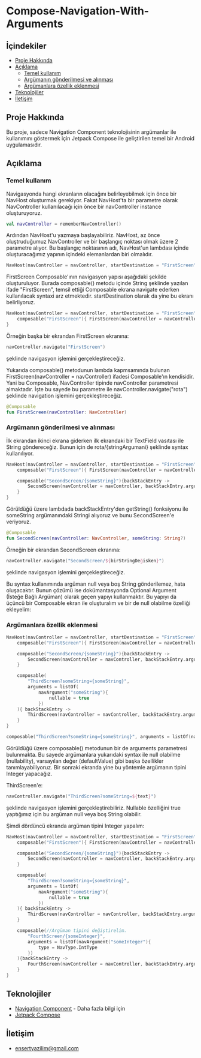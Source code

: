 # Compose-Navigation-With-Arguments

## İçindekiler
* [Proje Hakkında](#proje-hakkında)
* [Açıklama](#açıklama)
  * [Temel kullanım](#temel-kullanım)
  * [Argümanın gönderilmesi ve alınması](#argümanın-gönderilmesi-ve-alınması)
  * [Argümanlara özellik eklenmesi](#argümanlara-özellik-eklenmesi)
* [Teknolojiler](#teknolojiler)
* [İletişim](#iletişim)

## Proje Hakkında
Bu proje, sadece Navigation Component teknolojisinin argümanlar ile kullanımını göstermek için Jetpack Compose ile geliştirilen temel bir Android uygulamasıdır.

## Açıklama

### Temel kullanım

Navigasyonda hangi ekranların olacağını belirleyebilmek için önce bir NavHost oluşturmak gerekiyor. Fakat NavHost'ta bir parametre olarak NavController kullanılacağı için önce bir navController instance oluşturuyoruz.

```kotlin
val navController = rememberNavController()
```

Ardından NavHost'u yazmaya başlayabiliriz. NavHost, az önce oluştruduğumuz NavController ve bir başlangıç noktası olmak üzere 2 parametre alıyor. Bu başlangıç noktasının adı, NavHost'un lambdası içinde oluşturacağımız yapının içindeki elemanlardan biri olmalıdır.

```kotlin
NavHost(navController = navController, startDestination = "FirstScreen" )
```

FirstScreen Composable'ının navigasyon yapısı aşağıdaki şekilde oluşturuluyor. Burada composable() metodu içinde String şeklinde yazılan ifade "FirstScreen", temsil ettiği Composable ekrana navigate ederken kullanılacak syntaxi arz etmektedir. startDestination olarak da yine bu ekranı belirliyoruz.

```kotlin
NavHost(navController = navController, startDestination = "FirstScreen" ){
    composable("FirstScreen"){ FirstScreen(navController = navController)}
}
```

Örneğin başka bir ekrandan FirstScreen ekranına:
```kotlin
navController.navigate("FirstScreen")
```
şeklinde navigasyon işlemini gerçekleştireceğiz.

Yukarıda composable() metodunun lambda kapmsamında bulunan FirstScreen(navController = navController) ifadesi Composable'ın kendisidir. Yani bu Composable, NavController tipinde navController parametresi almaktadır. İşte bu sayede bu parametre ile navController.navigate("rota") şeklinde navigation işlemini gerçekleştireceğiz.
```kotlin
@Composable
fun FirstScreen(navController: NavController)
```

### Argümanın gönderilmesi ve alınması

İlk ekrandan ikinci ekrana giderken ilk ekrandaki bir TextField vasıtası ile String göndereceğiz. Bunun için de rota/{stringArgumani} şeklinde syntax kullanılıyor.

```kotlin
NavHost(navController = navController, startDestination = "FirstScreen" ){
    composable("FirstScreen"){ FirstScreen(navController = navController)}

    composable("SecondScreen/{someString}"){backStackEntry ->
        SecondScreen(navController = navController, backStackEntry.arguments?.getString("someString"))
    }
}
```

Görüldüğü üzere lambdada backStackEntry'den getString() fonksiyonu ile someString argümanındaki Stringi alıyoruz ve bunu SecondScreen'e veriyoruz.

```kotlin
@Composable
fun SecondScreen(navController: NavController, someString: String?)
```

Örneğin bir ekrandan SecondScreen ekranına:
```kotlin
navController.navigate("SecondScreen/${birStringDeğisken}")
```
şeklinde navigasyon işlemini gerçekleştireceğiz.

Bu syntax kullanımında argüman null veya boş String gönderilemez, hata oluşacaktır. Bunun çözümü ise dokümantasyonda Optional Argument (İsteğe Bağlı Argüman) olarak geçen yapıyı kullanmaktır. Bu yapıyı da üçüncü bir Composable ekran ile oluşturalım ve bir de null olabilme özelliği ekleyelim:

### Argümanlara özellik eklenmesi

```kotlin
NavHost(navController = navController, startDestination = "FirstScreen" ){
    composable("FirstScreen"){ FirstScreen(navController = navController)}

    composable("SecondScreen/{someString}"){backStackEntry ->
        SecondScreen(navController = navController, backStackEntry.arguments?.getString("someString"))
    }

    composable(
        "ThirdScreen?someString={someString}",
        arguments = listOf(
            navArgument("someString"){
                nullable = true
            })
    ){ backStackEntry ->
        ThirdScreen(navController = navController, backStackEntry.arguments?.getString("someString"))
    }
}
```

```kotlin
composable("ThirdScreen?someString={someString}", arguments = listOf(navArgument("someString"){nullable = true}))
```

Görüldüğü üzere composable() metodunun bir de arguments parametresi bulunmakta. Bu sayede argümanlara yukarıdaki syntax ile null olabilme (nullability), varsayılan değer (defaultValue) gibi başka özellikler tanımlayabiliyoruz. Bir sonraki ekranda yine bu yöntemle argümanın tipini Integer yapacağız.

ThirdScreen'e:
```kotlin
navController.navigate("ThirdScreen?someString=${text}")
```
şeklinde navigasyon işlemini gerçekleştirebiliriz. Nullable özelliğini true yaptığımız için bu argüman null veya boş String olabilir.

Şimdi dördüncü ekranda argüman tipini Integer yapalım:

```kotlin
NavHost(navController = navController, startDestination = "FirstScreen" ){
    composable("FirstScreen"){ FirstScreen(navController = navController)}

    composable("SecondScreen/{someString}"){backStackEntry ->
        SecondScreen(navController = navController, backStackEntry.arguments?.getString("someString"))
    }

    composable(
        "ThirdScreen?someString={someString}",
        arguments = listOf(
            navArgument("someString"){
                nullable = true
            })
    ){ backStackEntry ->
        ThirdScreen(navController = navController, backStackEntry.arguments?.getString("someString"))
    }

    composable(//Argüman tipini değiştirelim.
        "FourthScreen/{someInteger}",
        arguments = listOf(navArgument("someInteger"){
            type = NavType.IntType
        })
    ){backStackEntry ->
        FourthScreen(navController = navController, backStackEntry.arguments?.getInt("someInteger"))
    }
}
```

## Teknolojiler
* [Navigation Component](https://developer.android.com/jetpack/compose/navigation) - Daha fazla bilgi için
* [Jetpack Compose](https://developer.android.com/jetpack/compose)


## İletişim
* [ensertyazilim@gmail.com](#)
